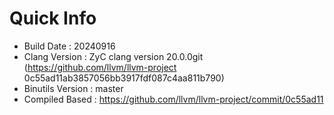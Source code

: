 # Quick Info
* Build Date : 20240916
* Clang Version : ZyC clang version 20.0.0git (https://github.com/llvm/llvm-project 0c55ad11ab3857056bb3917fdf087c4aa811b790)
* Binutils Version : master
* Compiled Based : https://github.com/llvm/llvm-project/commit/0c55ad11


